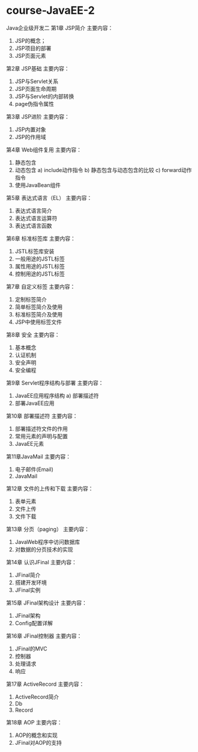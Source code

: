 # course-JavaEE-2
Java企业级开发二
第1章 JSP简介
主要内容：
1.	JSP的概念； 
2.	JSP项目的部署
3.	JSP页面元素

第2章 JSP基础
主要内容：
1.	JSP与Servlet关系
2.	JSP页面生命周期
3.	JSP与Servlet的内部转换
4.	page伪指令属性

第3章 JSP进阶
主要内容：
1.	JSP内置对象
2.	JSP的作用域

第4章 Web组件复用
主要内容：
1.	静态包含
2.	动态包含
a)	include动作指令
b)	静态包含与动态包含的比较
c)	forward动作指令
3.	使用JavaBean组件

第5章 表达式语言（EL）
主要内容：
1.	表达式语言简介
2.	表达式语言运算符
3.	表达式语言函数

第6章 标准标签库
主要内容：
1.	JSTL标签库安装
2.	一般用途的JSTL标签
3.	属性用途的JSTL标签
4.	控制用途的JSTL标签

第7章 自定义标签
主要内容：
1.	定制标签简介
2.	简单标签简介及使用
3.	标准标签简介及使用
4.	JSP中使用标签文件

第8章 安全
主要内容：
1.	基本概念
2.	认证机制
3.	安全声明
4.	安全编程

第9章 Servlet程序结构与部署
主要内容：
1.	JavaEE应用程序结构
a)	部署描述符
2.	部署JavaEE应用

第10章 部署描述符
主要内容：
1.	部署描述符文件的作用
2.	常用元素的声明与配置
3.	JavaEE元素

第11章JavaMail
主要内容：
1.	电子邮件(Email)
2.	JavaMail

第12章 文件的上传和下载
主要内容：
1.	表单元素
2.	文件上传
3.	文件下载

第13章 分页（paging）
主要内容：
1.	JavaWeb程序中访问数据库
2.	对数据的分页技术的实现

第14章 认识JFinal
主要内容：
1.	JFinal简介
2.	搭建开发环境
3.	JFinal实例

第15章 JFinal架构设计
主要内容：
1.	JFinal架构
2.	Config配置详解

第16章 JFinal控制器
主要内容：
1.	JFinal的MVC
2.	控制器
3.	处理请求
4.	响应

第17章 ActiveRecord
主要内容：
1.	ActiveRecord简介
2.	Db
3.	Record

第18章 AOP
主要内容：
1.	AOP的概念和实现
2.	JFinal对AOP的支持
